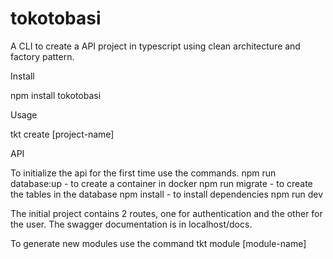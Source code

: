 # tokotobasi

A CLI to create a API project in typescript using clean architecture and factory pattern.

Install

npm install tokotobasi

Usage

tkt create [project-name]

API

To initialize the api for the first time use the commands. 
npm run database:up - to create a container in docker
npm run migrate - to create the tables in the database
npm install - to install dependencies
npm run dev

The initial project contains 2 routes, one for authentication and the other for the user. The swagger documentation is in localhost/docs.

To generate new modules use the command tkt module [module-name] 